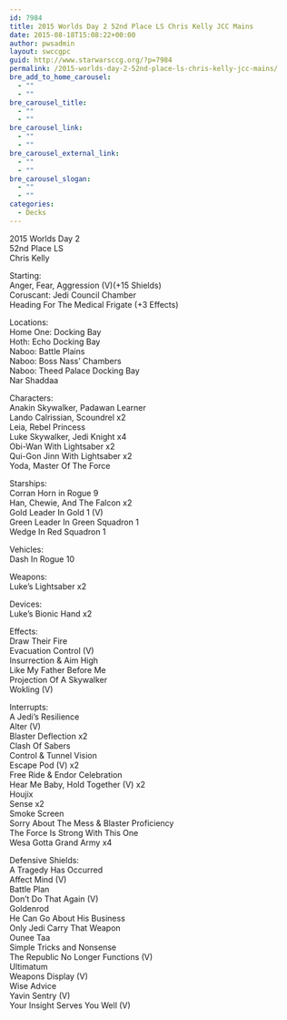 ```yaml
---
id: 7984
title: 2015 Worlds Day 2 52nd Place LS Chris Kelly JCC Mains
date: 2015-08-18T15:08:22+00:00
author: pwsadmin
layout: swccgpc
guid: http://www.starwarsccg.org/?p=7984
permalink: /2015-worlds-day-2-52nd-place-ls-chris-kelly-jcc-mains/
bre_add_to_home_carousel:
  - ""
  - ""
bre_carousel_title:
  - ""
  - ""
bre_carousel_link:
  - ""
  - ""
bre_carousel_external_link:
  - ""
  - ""
bre_carousel_slogan:
  - ""
  - ""
categories:
  - Decks
---
```

2015 Worlds Day 2  
52nd Place LS  
Chris Kelly

Starting:  
Anger, Fear, Aggression (V)(+15 Shields)  
Coruscant: Jedi Council Chamber  
Heading For The Medical Frigate (+3 Effects)

Locations:  
Home One: Docking Bay  
Hoth: Echo Docking Bay  
Naboo: Battle Plains  
Naboo: Boss Nass&#8217; Chambers  
Naboo: Theed Palace Docking Bay  
Nar Shaddaa

Characters:  
Anakin Skywalker, Padawan Learner  
Lando Calrissian, Scoundrel x2  
Leia, Rebel Princess  
Luke Skywalker, Jedi Knight x4  
Obi-Wan With Lightsaber x2  
Qui-Gon Jinn With Lightsaber x2  
Yoda, Master Of The Force

Starships:  
Corran Horn in Rogue 9  
Han, Chewie, And The Falcon x2  
Gold Leader In Gold 1 (V)  
Green Leader In Green Squadron 1  
Wedge In Red Squadron 1

Vehicles:  
Dash In Rogue 10

Weapons:  
Luke&#8217;s Lightsaber x2

Devices:  
Luke&#8217;s Bionic Hand x2

Effects:  
Draw Their Fire  
Evacuation Control (V)  
Insurrection & Aim High  
Like My Father Before Me  
Projection Of A Skywalker  
Wokling (V)

Interrupts:  
A Jedi&#8217;s Resilience  
Alter (V)  
Blaster Deflection x2  
Clash Of Sabers  
Control & Tunnel Vision  
Escape Pod (V) x2  
Free Ride & Endor Celebration  
Hear Me Baby, Hold Together (V) x2  
Houjix  
Sense x2  
Smoke Screen  
Sorry About The Mess & Blaster Proficiency  
The Force Is Strong With This One  
Wesa Gotta Grand Army x4

Defensive Shields:  
A Tragedy Has Occurred  
Affect Mind (V)  
Battle Plan  
Don&#8217;t Do That Again (V)  
Goldenrod  
He Can Go About His Business  
Only Jedi Carry That Weapon  
Ounee Taa  
Simple Tricks and Nonsense  
The Republic No Longer Functions (V)  
Ultimatum  
Weapons Display (V)  
Wise Advice  
Yavin Sentry (V)  
Your Insight Serves You Well (V)